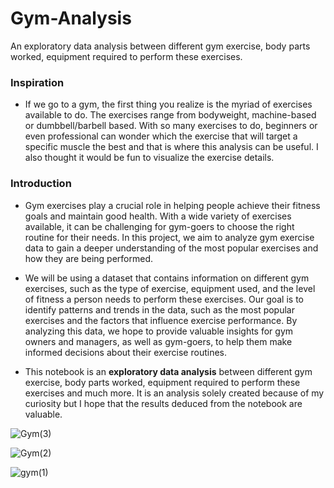 # Gym-Analysis
An exploratory data analysis between different gym exercise, body parts worked, equipment required to perform these exercises.


### Inspiration
- If we go to a gym, the first thing you realize is the myriad of exercises available to do. The exercises range from bodyweight, machine-based or dumbbell/barbell based. With so many exercises to do, beginners or even professional can wonder which the exercise that will target a specific muscle the best and that is where this analysis can be useful. I also thought it would be fun to visualize the exercise details.


### Introduction

- Gym exercises play a crucial role in helping people achieve their fitness goals and maintain good health. With a wide variety of exercises available, it can be challenging for gym-goers to choose the right routine for their needs. In this project, we aim to analyze gym exercise data to gain a deeper understanding of the most popular exercises and how they are being performed.   

- We will be using a dataset that contains information on different gym exercises, such as the type of exercise, equipment used, and the level of fitness a person needs to perform these exercises. Our goal is to identify patterns and trends in the data, such as the most popular exercises and the factors that influence exercise performance. By analyzing this data, we hope to provide valuable insights for gym owners and managers, as well as gym-goers, to help them make informed decisions about their exercise routines.    

- This notebook is an <b>exploratory data analysis</b> between different gym exercise, body parts worked, equipment required to perform these exercises and much more. It is an analysis solely created because of my curiosity but I hope that the results deduced from the notebook are valuable.


![Gym(3)](https://user-images.githubusercontent.com/100993371/223333924-388ef9ed-eb46-4d91-bc07-f9a6c8fac84a.png)



![Gym(2)](https://user-images.githubusercontent.com/100993371/223333948-76292206-b89c-4cd5-b283-e397b17578d6.png)




![gym(1)](https://user-images.githubusercontent.com/100993371/223333986-1bd387b9-9e07-425d-adf9-ec41dfb869f5.png)

